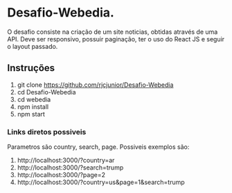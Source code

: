 # Desafio-Webedia.
O desafio consiste na criação de um site noticias, obtidas através de uma API. Deve ser responsivo, possuir paginação, ter o uso do React JS e seguir o layout passado.

## Instruções

 1. git clone https://github.com/rjcjunior/Desafio-Webedia
 2. cd Desafio-Webedia
 3. cd webedia
 3. npm install
 4. npm start

### Links diretos possiveis

Parametros são country, search, page.
Possiveis exemplos são:

1. http://localhost:3000/?country=ar
2. http://localhost:3000/?search=trump
3. http://localhost:3000/?page=2
4. http://localhost:3000/?country=us&page=1&search=trump